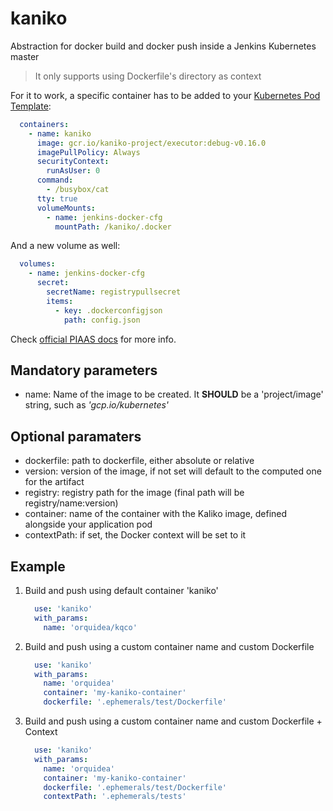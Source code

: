 # kaniko

Abstraction for docker build and docker push inside a Jenkins Kubernetes master

> It only supports using Dockerfile's directory as context

For it to work, a specific container has to be added to your [Kubernetes Pod Template]():

```yml
  containers:
    - name: kaniko
      image: gcr.io/kaniko-project/executor:debug-v0.16.0
      imagePullPolicy: Always
      securityContext:
        runAsUser: 0
      command:
        - /busybox/cat
      tty: true
      volumeMounts:
        - name: jenkins-docker-cfg
          mountPath: /kaniko/.docker
```

And a new volume as well:

```yml
  volumes:
    - name: jenkins-docker-cfg
      secret:
        secretName: registrypullsecret
        items:
          - key: .dockerconfigjson
            path: config.json
```

Check [official PIAAS docs](http://live-jenkinsenterprise-docs.s3-website-eu-west-1.amazonaws.com/index.html) for more info.

## Mandatory parameters

 - name: Name of the image to be created. It **SHOULD** be a 'project/image' string, such as _'gcp.io/kubernetes'_

## Optional paramaters

- dockerfile: path to dockerfile, either absolute or relative
- version: version of the image, if not set will default to the computed one for the artifact
- registry: registry path for the image (final path will be registry/name:version)
- container: name of the container with the Kaliko image, defined alongside your application pod
- contextPath: if set, the Docker context will be set to it

## Example

1. Build and push using default container 'kaniko'

    ```yml
      use: 'kaniko'
      with_params:
        name: 'orquidea/kqco'
    ```

2. Build and push using a custom container name and custom Dockerfile

    ```yml
      use: 'kaniko'
      with_params:
        name: 'orquidea'
        container: 'my-kaniko-container'
        dockerfile: '.ephemerals/test/Dockerfile'
    ```

3. Build and push using a custom container name and custom Dockerfile + Context

    ```yml
      use: 'kaniko'
      with_params:
        name: 'orquidea'
        container: 'my-kaniko-container'
        dockerfile: '.ephemerals/test/Dockerfile'
        contextPath: '.ephemerals/tests'
    ```